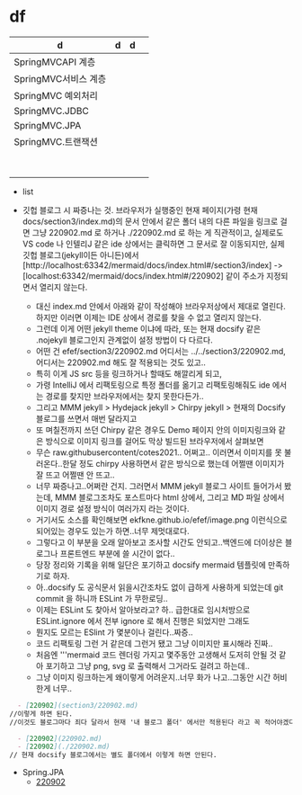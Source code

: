# df

| d | d |d | |
|-|-|-|-|
|SpringMVCAPI 계층|||
|SpringMVC서비스 계층|||
|SpringMVC 예외처리|||
|SpringMVC.JDBC|||
|SpringMVC.JPA|||
|SpringMVC.트랜잭션|||
||||
||||
||||
||||
||||
||||
||||
||||

- list

- 깃헙 블로그 시 짜증나는 것. 브라우저가 실행중인 현재 페이지(가령 현재 docs/section3/index.md)의 문서 안에서 같은 폴더 내의 다른 파일을 링크로 걸면
그냥 220902.md 로 하거나 ./220902.md 로 하는 게 직관적이고, 실제로도 VS code 나 인텔리J 같은 ide 상에서는 클릭하면 그 문서로 잘 이동되지만, 실제 깃헙 블로그(jekyll이든 아니든)에서
  [http://localhost:63342/mermaid/docs/index.html#/section3/index] -> [localhost:63342/mermaid/docs/index.html#/220902] 같이 주소가 지정되면서 열리지 않는다.
    - 대신 index.md 안에서 아래와 같이 작성해야 브라우저상에서 제대로 열린다. 하지만 이러면 이제는 IDE 상에서 경로를 찾을 수 없고 열리지 않는다.
    - 그런데 이게 어떤 jekyll theme 이냐에 따라, 또는 현재 docsify 같은 .nojekyll 블로그인지 관계없이 설정 방법이 다 다르다.
    - 어떤 건 efef/section3/220902.md 어디서는 ../../section3/220902.md, 어디서는 220902.md 해도 잘 적용되는 것도 있고..
    - 특히 이게 JS src 등을 링크하거나 할때도 해깔리게 되고,
    - 가령 IntelliJ 에서 리팩토링으로 특정 폴더를 옮기고 리팩토링해줘도 ide 에서는 경로를 찾지만 브라우저에서는 찾지 못한다든가..
    - 그리고 MMM jekyll > Hydejack jekyll > Chirpy jekyll > 현재의 Docsify 블로그를 쓰면서 매번 달라지고
    - 또 며칠전까지 쓰던 Chirpy 같은 경우도 Demo 페이지 안의 이미지링크와 같은 방식으로 이미지 링크를 걸어도 막상 빌드된 브라우저에서 살펴보면
    - 무슨 raw.githubusercontent/cotes2021.. 어쩌고.. 이러면서 이미지를 못 불러온다..한달 정도 chirpy 사용하면서 같은 방식으로 했는데 어쩔땐 이미지가 잘 뜨고 어쩔땐 안 뜨고..
    - 너무 짜증나고..어쩌란 건지. 그러면서 MMM jekyll 블로그 사이트 들어가서 봤는데, MMM 블로그조차도 포스트마다 html 상에서, 그리고 MD 파일 상에서 이미지 경로 설정 방식이 여러가지 라는 것이다.
    - 거기서도 소스를 확인해보면 ekfkne.github.io/efef/image.png 이런식으로 되어있는 경우도 있는가 하면..너무 제멋대로다.
    - 그렇다고 이 부분을 오래 알아보고 조사할 시간도 안되고..백엔드에 더이상은 블로그나 프론트엔드 부분에 쓸 시간이 없다..
    - 당장 정리와 기록을 위해 일단은 포기하고 docsify mermaid 템플릿에 만족하기로 하자.
    - 아..docsify 도 공식문서 읽을시간조차도 없이 급하게 사용하게 되었는데 git commit 을 하니까 ESLint 가 무한로딩..
    - 이제는 ESLint 도 찾아서 알아보라고? 하.. 급한대로 임시처방으로 ESLint.ignore 에서 전부 ignore 로 해서 진행은 되었지만 그래도
    - 뭔지도 모르는 ESlint 가 몇분이나 걸린다..짜증..
    - 코드 리팩토링 그런 거 같은데 그런거 됐고 그냥 이미지만 표시해라 진짜..
    - 처음엔 '''mermaid 코드 렌더링 가지고 몇주동안 고생해서 도저히 안될 것 같아 포기하고 그냥 png, svg 로 출력해서 그거라도 걸려고 하는데..
    - 그냥 이미지 링크하는게 왜이렇게 어려운지..너무 화가 나고..그동안 시간 허비한게 너무..
```markdown
  - [220902](section3/220902.md)
//이렇게 하면 된다.
//이것도 블로그마다 죄다 달라서 현재 '내 블로그 폴더' 에서만 적용된다 라고 꼭 적어야겠다..
```

```markdown
  - [220902](220902.md)
  - [220902](./220902.md)
// 현재 docsify 블로그에서는 별도 폴더에서 이렇게 하면 안된다.
```

- Spring.JPA
  - [220902](section3/220902.md)

